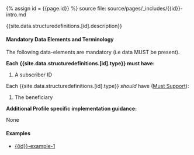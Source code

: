 
{% assign id = {{page.id}} %}
source file: source/pages/\_includes/{{id}}-intro.md

{{site.data.structuredefinitions.[id].description}}

#### Mandatory Data Elements and Terminology

The following data-elements are mandatory (i.e data MUST be present).

**Each {{site.data.structuredefinitions.[id].type}} must have:**

1. A subscriber ID

Each {{site.data.structuredefinitions.[id].type}} *should* have ([Must Support](guidance.html#must-support)):

1. The beneficiary


**Additional Profile specific implementation guidance:**

None

#### Examples

- [{{id}}-example-1](todo.html)
